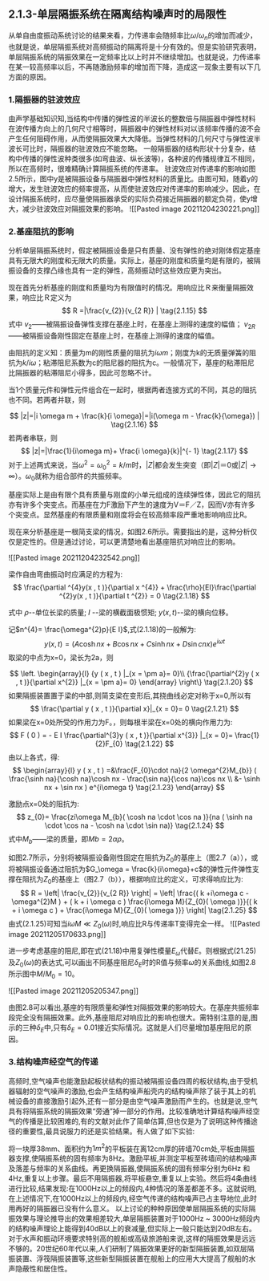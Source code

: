 ## 2.1.3-单层隔振系统在隔离结构噪声时的局限性

从单自由度振动系统讨论的结果来看，力传递率会随频率比$\omega/\omega_n$的增加而减少，也就是说，单层隔振系统对高频振动的隔离将是十分有效的。但是实验研究表明，单层隔振系统的隔振效果在一定频率比以上时并不继续增加。也就是说，力传递率在某一较高频率以后，不再随激励频率的增加而下降，造成这一现象主要有以下几方面的原因。

### 1.隔振器的驻波效应

由声学基础知识知,当结构中传播的弹性波的半波长的整数倍与隔振器中弹性材料在波传播方向上的几何尺寸相等时，隔振器中的弹性材料对以该频率传播的波不会产生任何阻碍作用，从而使隔振效果大大降低。当弹性材料的几何尺寸与弹性波半波长可比时，隔振器的驻波效应不能忽略。
一般隔振器的结构形状十分复杂，结构中传播的弹性波种类很多(如弯曲波、纵长波等)，各种波的传播规律互不相同，所以在高频时，很难精确计算隔振系统的传递率。
驻波效应对传递率的影响如图2.5所示，图中y是被隔振设备与隔振器中弹性材料的质量比。由图可知，随着y的增大，发生驻波效应的频率提高，从而使驻波效应对传递率的影响减少。因此，在设计隔振系统时，应尽量使隔振器承受的实际负荷接近隔振器的额定负荷，使y增大，减少驻波效应对隔振效果的影响。
![[Pasted image 20211204230221.png]]


### 2.基座阻抗的影响

分析单层隔振系统时，假定被隔振设备是只有质量、没有弹性的绝对刚体假定基座具有无限大的刚度和无限大的质量。实际上，基座的刚度和质量均是有限的，被隔振设备的支撑凸缘也具有一定的弹性，高频振动时这些效应更为突出。

现在首先分析基座的刚度和质量均为有限值时的情况。用响应比Ｒ来衡量隔振效果，响应比Ｒ定义为
$$
R =|\frac{v_{2}}{v_{2 R}} |
\tag{2.1.15}
$$
式中
$v_2$——被隔振设备弹性支撑在基座上时，在基座上测得的速度的幅值；
$v_{2R}$ ——被隔振设备刚性固定在基座上时，在基座上测得的速度的幅值。

由阻抗的定义知：质量为m的刚性质量的阻抗为$i\omega m$；刚度为k的无质量弹簧的阻抗为$k/i\omega$；粘滞阻尼系数为c的阻尼器的阻抗为c。一般情况下，基座的粘滞阻尼比隔振器的粘滞阻尼小得多，因此可忽略不计。

当1个质量元件和弹性元件组合在一起时，根据两者连接方式的不同，其总的阻抗也不同。若两者并联，则

$$
|z|=|i \omega m + \frac{k}{i \omega}|=|i(\omega m - \frac{k}{\omega}) |
\tag{2.1.16}
$$
若两者串联，则
$$
|z|=|\frac{1}{i\omega m}+ \frac{i \omega}{k}|^{- 1}
\tag{2.1.17}
$$
对于上述两式来说，当$\omega^2 = \omega_0^2 = k/m$时，$|Z|$都会发生突变（即$|Z|＝0$或$|Z|\rightarrow \infty$）。$\omega_0$就称为组合部件的共振频率。

基座实际上是由有限个具有质量与刚度的小单元组成的连续弹性体，因此它的阻抗亦有许多个突变点。而基座在力F激励下产生的速度为V＝F／Z，因而V亦有许多个突变点。显然基座的有限质量和刚度将会在较高频率段严重地影响响应比R。

现在来分析基座是一根简支梁的情况，如图2.6所示。需要指出的是，这种分析仅仅是定性的。但是通过讨论，可以更清楚地看出基座阻抗对响应比的影响。

![[Pasted image 20211204232542.png]]

梁作自由弯曲振动时应满足的方程为:
$$
\frac{\partial ^{4}y(x , t )}{\partial x ^{4}} + \frac{\rho}{EI}\frac{\partial ^{2}y(x , t )}{\partial t ^{2}} = 0
\tag{2.1.18}
$$

式中
$\rho$--单位长梁的质量;
$I$ --梁的横截面极惯矩;
$y(x,t)$--梁的横向位移。


记$n^{4}= \frac{\omega^{2}p}{E I}$,式(2.1.18)的一般解为:
$$
y ( x , t ) = ( A \cosh nx + B \cos n x + C \sinh nx + D \sin cnx ) e^{ i\omega t}
\tag{2.1.19}
$$
取梁的中点为x=0，梁长为2a，则

$$
\left. \begin{array}{l}  
{y ( x , t ) |_{x = \pm a}= 0}\\ 
{\frac{\partial^{2}y ( x , t )}{\partial x^{2}} |_{x = \pm a}= 0}
\end{array}  \right\}
\tag{2.1.20}
$$
如果隔振装置置于梁的中部,则简支梁在变形后,其挠曲线必定对称于x=0,所以有
$$
\frac{\partial y ( x , t )}{\partial x}|_{x = 0}= 0
\tag{2.1.21}
$$
如果梁在x=0处所受的作用力为F。，则每根半梁在x=0处的横向作用力为:
$$
F ( 0 ) = - E I \frac{\partial^{3}y ( x , t )}{\partial x^{3}} |_{x = 0}= \frac{1}{2}F_{0}
\tag{2.1.22}
$$
由以上各式，得:
$$
\begin{array}{l}
y ( x , t ) =&\frac{F_{0}\cdot na}{2 \omega^{2}M_{b}} ( \frac{\sinh na}{\cosh na}\cosh nx - \frac{\sin na}{\cos na}\cos nx \\
&- \sinh nx + \sin nx ) e^{i\omega t} 
\tag{2.1.23}
\end{array}
$$

激励点x=0处的阻抗为:
$$
z_{0}= \frac{zi\omega M_{b}( \cosh na \cdot \cos na )}{na ( \sinh na \cdot \cos na - \cosh na \cdot \sin na)}
\tag{2.1.24}
$$
式中$M_b$——梁的质量，即$Mb=2\alpha \rho$。

如图2.7所示，分别将被隔振设备刚性固定在阻抗为$Z_0$的基座上（图2.7（a）），或将被隔振设备通过阻抗为$G_\omega = \frac{k}{i\omega}+c$的弹性元件弹性支撑在阻抗为$Z_0$的基座上（图2.7（b）），根据响应比的定义，可求得响应比为:
$$
R = \left| \frac{v_{2}}{v_{2 R}} \right| = \left| \frac{( k +i\omega c - \omega^{2}M ) + ( k + i \omega c ) \frac{i\omega M}{Z_{0}( \omega )}}{( k + i \omega c ) + \frac{i\omega M}{Z_{0}( \omega )}} \right|
\tag{2.1.25}
$$
由式(2.1.25)可知当$i\omega M \ll Z_0(\omega)$时,响应比R与传递率T变得完全一样。
![[Pasted image 20211205170633.png]]

进一步考虑基座的阻尼,即在式(21.18)中用复弹性模量$E_\omega$代替$E$。则根据式(21.25)及$Z_0(\omega)$的表达式,可以画出不同基座阻尼$δ_E$时的R值与频率$\omega$的关系曲线,如图2.8所示图中$M/M_0=10$。

![[Pasted image 20211205205347.png]]

由图2.8可以看出,基座的有限质量和弹性对隔振效果的影响较大。在基座共振频率段完全没有隔振效果。此外,基座阻尼对响应比的影响也很大。需特别注意的是,图示的三种$\delta_E$中,只有$\delta_E=0.01$接近实际情况。这就是人们尽量增加基座阻尼的原因。

### 3.结构噪声经空气的传递
高频时,空气噪声也能激励起板状结构的振动被隔振设备四周的板状结构,由于受机器辐射的空气噪声的激励,也会产生结构噪声船壳内的结构噪声除了装于其上的机械设备的直接激励引起外,还有一部分是由空气噪声激励而产生的。也就是说,空气具有将隔振系统的隔振效果“旁通”掉一部分的作用。比较准确地计算结构噪声经空气的传播是比较困难的,有的文献对此作了简单估算,但也仅是为了说明这种传播途径的重要性,最具说服力的还是实验结果。有人做了如下实验:

将一块厚38mm、面积约为$1m^2$的平板装在离12cm厚的砖墙70cm处,平板由隔振器支撑,使隔振系统的固有频率为8Hz。激励平板,并测定平板至砖墙间的结构噪声及落差与频率的关系曲线。再更换隔振器,使隔振系统的固有频率分别为6Hz 和4Hz,重复以上步骤。最后不用隔振器,将平板悬空,重复以上实验。然后将4条曲线进行比较,结果发现:在1000Hz以上的频段内,4种情况的落差都差不多。这就说明,在上述情况下,在1000Hz以上的频段内,经空气传递的结构噪声已占主导地位,此时用再好的隔振器已没有什么意义。
以上讨论的种种原因使单层隔振系统的实际隔振效果与理论推导出的效果相差较大,单层隔振装置对于1000Hz ~ 3000Hz频段内的结构噪声理论上能得到40dB以上的衰减量,但实际上一般只能达到20dB左右。对于水声和振动环境要求特别高的舰船或高级旅游船来说,这样的隔振效果是远远不够的。20世纪60年代以来,人们研制了隔振效果更好的新型隔振装置,如双层隔振装置、浮筏隔振装置等,这些新型隔振装置在舰船上的应用大大提高了舰船的水声隐蔽性和居住性。